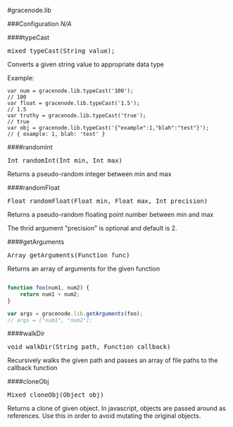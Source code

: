 #gracenode.lib

###Configuration
*N/A*

####typeCast

<pre>
mixed typeCast(String value);
</pre>

Converts a given string value to  appropriate data type

Example:

```
var num = gracenode.lib.typeCast('100');
// 100
var float = gracenode.lib.typeCast('1.5');
// 1.5
var truthy = gracenode.lib.typeCast('true');
// true
var obj = gracenode.lib.typeCast('{"example":1,"blah":"test"}');
// { example: 1, blah: 'test' }
```

####randomInt
<pre>
Int randomInt(Int min, Int max)
</pre>
Returns a pseudo-random integer between min and max

####randomFloat
<pre>
Float randomFloat(Float min, Float max, Int precision)
</pre>
Returns a pseudo-random floating point number between min and max

The thrid argument "precision" is optional and default is 2.

####getArguments
<pre>
Array getArguments(Function func)
</pre>
Returns an array of arguments for the given function

```javascript

function foo(num1, num2) {
	return num1 + num2;
}

var args = gracenode.lib.getArguments(foo);
// args = ["num1", "num2"];
```

####walkDir
<pre>
void walkDir(String path, Function callback)
</pre>
Recursively walks the given path and passes an array of file paths to the callback function

####cloneObj
<pre>
Mixed cloneObj(Object obj)
</pre>
Returns a clone of given object. In javascript, objects are passed around as references. Use this in order to avoid mutating the original objects.

